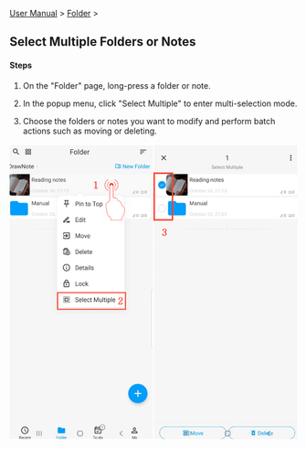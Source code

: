 [User Manual](/dragonnest/drawnote/manual/en) > [Folder](/dragonnest/drawnote/manual/en/folder) >

Select Multiple Folders or Notes
---

#### Steps
1. On the "Folder" page, long-press a folder or note.

2. In the popup menu, click "Select Multiple" to enter multi-selection mode.

3. Choose the folders or notes you want to modify and perform batch actions such as moving or deleting.

![Select Multiple Folders or Notes](imgs/select_multiple_folders_or_notes1.png)